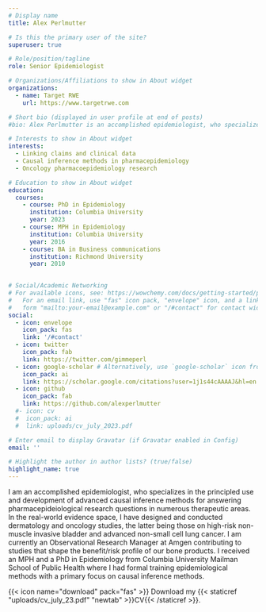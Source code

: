 ```yaml
---
# Display name
title: Alex Perlmutter

# Is this the primary user of the site?
superuser: true

# Role/position/tagline
role: Senior Epidemiologist

# Organizations/Affiliations to show in About widget
organizations:
  - name: Target RWE
    url: https://www.targetrwe.com

# Short bio (displayed in user profile at end of posts)
#bio: Alex Perlmutter is an accomplished epidemiologist, who specializes in the principled use and development of advanced causal inference methods for answering questions in substance use, dermatology, and cancer. He obtained his PhD from Columbia University in 2023. Alex's dissertation answered questions about the potential unintended consequences of vaping among adolescents as they age into young adulthood.

# Interests to show in About widget
interests:
  - Linking claims and clinical data
  - Causal inference methods in pharmacepidemiology
  - Oncology pharmacoepidemiology research

# Education to show in About widget
education:
  courses:
    - course: PhD in Epidemiology
      institution: Columbia University
      year: 2023
    - course: MPH in Epidemiology
      institution: Columbia University
      year: 2016
    - course: BA in Business communications
      institution: Richmond University
      year: 2010
      

# Social/Academic Networking
# For available icons, see: https://wowchemy.com/docs/getting-started/page-builder/#icons
#   For an email link, use "fas" icon pack, "envelope" icon, and a link in the
#   form "mailto:your-email@example.com" or "/#contact" for contact widget.
social:
  - icon: envelope
    icon_pack: fas
    link: '/#contact'
  - icon: twitter
    icon_pack: fab
    link: https://twitter.com/gimmeperl
  - icon: google-scholar # Alternatively, use `google-scholar` icon from `ai` icon pack
    icon_pack: ai
    link: https://scholar.google.com/citations?user=1j1s44cAAAAJ&hl=en
  - icon: github
    icon_pack: fab
    link: https://github.com/alexperlmutter
  #- icon: cv
  #  icon_pack: ai
  #  link: uploads/cv_july_2023.pdf

# Enter email to display Gravatar (if Gravatar enabled in Config)
email: ''

# Highlight the author in author lists? (true/false)
highlight_name: true
---
```


I am an accomplished epidemiologist, who specializes in the principled use and development of advanced causal inference methods for answering pharmacepideiological research questions in numerous therapeutic areas. In the real-world evidence space, I have designed and conducted dermatology and oncology studies, the latter being those on high-risk non-muscle invasive bladder and advanced non-small cell lung cancer. I am currently an Observational Research Manager at Amgen contributing to studies that shape the benefit/risk profile of our bone products. I received an MPH and a PhD in Epidemiology from Columbia University Mailman School of Public Health where I had formal training epidemiological methods with a primary focus on causal inference methods.

{{< icon name="download" pack="fas" >}} Download my {{< staticref "uploads/cv_july_23.pdf" "newtab" >}}CV{{< /staticref >}}.
